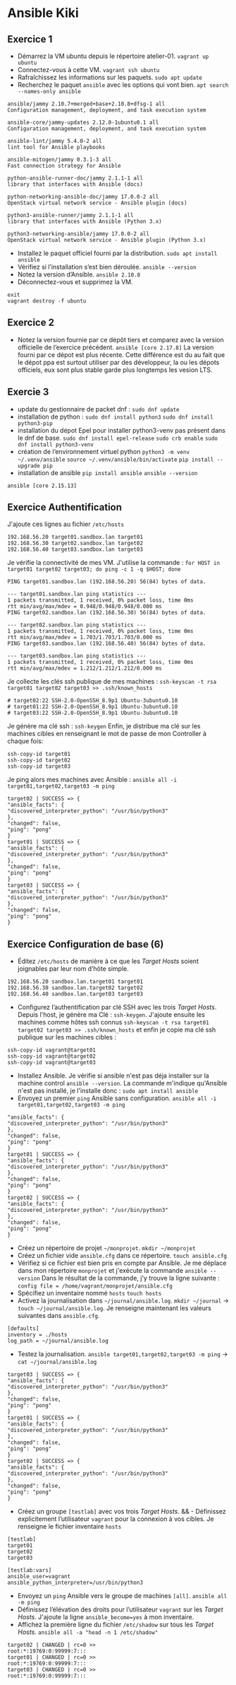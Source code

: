 # Ansible Kiki
## Exercice 1

 - Démarrez la VM ubuntu depuis le répertoire atelier-01.
 `vagrant up ubuntu`
-   Connectez-vous à cette VM.
`vagrant ssh ubuntu`
-   Rafraîchissez les informations sur les paquets.
`sudo apt update`
-   Recherchez le paquet `ansible` avec les options qui vont bien.
`apt search --names-only ansible`
```
ansible/jammy 2.10.7+merged+base+2.10.8+dfsg-1 all  
Configuration management, deployment, and task execution system  
  
ansible-core/jammy-updates 2.12.0-1ubuntu0.1 all  
Configuration management, deployment, and task execution system  
  
ansible-lint/jammy 5.4.0-2 all  
lint tool for Ansible playbooks  
  
ansible-mitogen/jammy 0.3.1-3 all  
Fast connection strategy for Ansible  
  
python-ansible-runner-doc/jammy 2.1.1-1 all  
library that interfaces with Ansible (docs)  
  
python-networking-ansible-doc/jammy 17.0.0-2 all  
OpenStack virtual network service - Ansible plugin (docs)  
  
python3-ansible-runner/jammy 2.1.1-1 all  
library that interfaces with Ansible (Python 3.x)  
  
python3-networking-ansible/jammy 17.0.0-2 all  
OpenStack virtual network service - Ansible plugin (Python 3.x)
```
-   Installez le paquet officiel fourni par la distribution.
`sudo apt install ansible`
-   Vérifiez si l’installation s’est bien déroulée.
`ansible --version`
-   Notez la version d’Ansible.
`ansible 2.10.8`
-   Déconnectez-vous et supprimez la VM.
```
exit
vagrant destroy -f ubuntu
```
## Exercice 2
- Notez la version fournie par ce dépôt tiers et comparez avec la version officielle de l’exercice précédent.
`ansible [core 2.17.8]`
La version fourni par ce dépot est plus récente. Cette  différence est du au fait que le dépot ppa est surtout utiliser par des développeur, la ou les dépots officiels, eux sont plus stable garde plus longtemps les vesion LTS.

## Exercie 3
- update du gestionnaire de packet dnf :
`sudo dnf update`
- installation de python :
`sudo dnf install python3`
`sudo dnf install python3-pip`
- installation du dépot Epel pour installer python3-venv pas présent dans le dnf de base.
`sudo dnf install epel-release`
`sudo crb enable`
`sudo dnf install python3-venv`
- création de l’environnement virtuel python 
`python3 -m venv ~/.venv/ansible`
`source ~/.venv/ansible/bin/activate`
`pip install --upgrade pip`
- installation de ansible
`pip install ansible`
`ansible --version`
```
ansible [core 2.15.13]
```

## Exercice Authentification
J'ajoute ces lignes au fichier `/etc/hosts`
```
192.168.56.20 target01.sandbox.lan target01  
192.168.56.30 target02.sandbox.lan target02  
192.168.56.40 target03.sandbox.lan target03
```
Je vérifie la connectivité de mes VM. J'utilise la commande : `for HOST in target01 target02 target03; do ping -c 1 -q $HOST; done`
```
PING target01.sandbox.lan (192.168.56.20) 56(84) bytes of data.  
  
--- target01.sandbox.lan ping statistics ---  
1 packets transmitted, 1 received, 0% packet loss, time 0ms  
rtt min/avg/max/mdev = 0.948/0.948/0.948/0.000 ms  
PING target02.sandbox.lan (192.168.56.30) 56(84) bytes of data.  
  
--- target02.sandbox.lan ping statistics ---  
1 packets transmitted, 1 received, 0% packet loss, time 0ms  
rtt min/avg/max/mdev = 1.703/1.703/1.703/0.000 ms  
PING target03.sandbox.lan (192.168.56.40) 56(84) bytes of data.  
  
--- target03.sandbox.lan ping statistics ---  
1 packets transmitted, 1 received, 0% packet loss, time 0ms  
rtt min/avg/max/mdev = 1.212/1.212/1.212/0.000 ms
```

Je collecte les clés ssh publique de mes machines : `ssh-keyscan -t rsa target01 target02 target03 >> .ssh/known_hosts`
```
# target02:22 SSH-2.0-OpenSSH_8.9p1 Ubuntu-3ubuntu0.10  
# target01:22 SSH-2.0-OpenSSH_8.9p1 Ubuntu-3ubuntu0.10  
# target03:22 SSH-2.0-OpenSSH_8.9p1 Ubuntu-3ubuntu0.10
 ```
 Je génère ma clé ssh : `ssh-keygen`
 Enfin, je distribue ma clé sur les machines cibles en renseignant le mot de passe de mon Controller à chaque fois: 
 ```
 ssh-copy-id target01
 ssh-copy-id target02
 ssh-copy-id target03
 ```
 Je ping alors mes machines avec Ansible : `ansible all -i target01,target02,target03 -m ping`
 ```
target02 | SUCCESS => {  
"ansible_facts": {  
"discovered_interpreter_python": "/usr/bin/python3"  
},  
"changed": false,  
"ping": "pong"  
}  
target01 | SUCCESS => {  
"ansible_facts": {  
"discovered_interpreter_python": "/usr/bin/python3"  
},  
"changed": false,  
"ping": "pong"  
}  
target03 | SUCCESS => {  
"ansible_facts": {  
"discovered_interpreter_python": "/usr/bin/python3"  
},  
"changed": false,  
"ping": "pong"  
}
 ```
## Exercice Configuration de base (6)
- Éditez `/etc/hosts` de manière à ce que les _Target Hosts_ soient joignables par leur nom d’hôte simple.
```
192.168.56.20 sandbox.lan.target01 target01  
192.168.56.30 sandbox.lan.target02 target02  
192.168.56.40 sandbox.lan.target03 target03
```
- Configurez l’authentification par clé SSH avec les trois _Target Hosts_.
Depuis l'host, je génère ma Clé : `ssh-keygen`. J'ajoute ensuite les machines comme hôtes ssh connus `ssh-keyscan -t rsa target01 target02 target03 >> .ssh/known_hosts` et enfin je copie ma clé ssh publique sur les machines cibles : 
```
ssh-copy-id vagrant@target01
ssh-copy-id vagrant@target02
ssh-copy-id vagrant@target03
``` 
- Installez Ansible.
Je vérifie si ansible n'est pas déja installer sur la machine control `ansible --version`. La commande m'indique qu'Ansible  n'est pas installé, je l'installe donc : `sudo apt install ansible`
- Envoyez un premier `ping` Ansible sans configuration.
`ansible all -i target01,target02,target03 -m ping`
```target03 | SUCCESS => {  
"ansible_facts": {  
"discovered_interpreter_python": "/usr/bin/python3"  
},  
"changed": false,  
"ping": "pong"  
}  
target01 | SUCCESS => {  
"ansible_facts": {  
"discovered_interpreter_python": "/usr/bin/python3"  
},  
"changed": false,  
"ping": "pong"  
}  
target02 | SUCCESS => {  
"ansible_facts": {  
"discovered_interpreter_python": "/usr/bin/python3"  
},  
"changed": false,  
"ping": "pong"  
}
```
- Créez un répertoire de projet `~/monprojet`.
`mkdir ~/monprojet`
- Créez un fichier vide `ansible.cfg` dans ce répertoire.
`touch ansible.cfg`
- Vérifiez si ce fichier est bien pris en compte par Ansible.
Je me déplace dans mon répertoire `monprojet` et j'exécute la commande `ansible --version` Dans le résultat de la commande, j'y trouve la ligne suivante : `config file = /home/vagrant/monprojet/ansible.cfg`
- Spécifiez un inventaire nommé `hosts`
	`touch hosts`
- Activez la journalisation dans `~/journal/ansible.log`.
	`mkdir ~/journal` -> `touch ~/journal/ansible.log`. Je renseigne maintenant les valeurs suivantes dans `ansible.cfg`. 
```
[defaults]  
inventory = ./hosts  
log_path = ~/journal/ansible.log
```
- Testez la journalisation.
`ansible target01,target02,target03 -m ping` -> `cat ~/journal/ansible.log`
```
target03 | SUCCESS => {  
"ansible_facts": {  
"discovered_interpreter_python": "/usr/bin/python3"  
},  
"changed": false,  
"ping": "pong"  
}  
target01 | SUCCESS => {  
"ansible_facts": {  
"discovered_interpreter_python": "/usr/bin/python3"  
},  
"changed": false,  
"ping": "pong"  
}  
target02 | SUCCESS => {  
"ansible_facts": {  
"discovered_interpreter_python": "/usr/bin/python3"  
},  
"changed": false,  
"ping": "pong"  
}
```
- Créez un groupe `[testlab]` avec vos trois _Target Hosts_. && -   Définissez explicitement l’utilisateur `vagrant` pour la connexion à vos cibles.
Je renseigne le fichier inventaire `hosts` 
```
[testlab]  
target01  
target02  
target03  
  
[testlab:vars]  
ansible_user=vagrant  
ansible_python_interpreter=/usr/bin/python3
```
- Envoyez un `ping` Ansible vers le groupe de machines `[all]`.
` ansible all -m ping `
- Définissez l’élévation des droits pour l’utilisateur `vagrant` sur les _Target Hosts_. 
  J'ajoute la ligne `ansible_become=yes` à mon inventaire.
 - Affichez la première ligne du fichier `/etc/shadow` sur tous les _Target Hosts_.
 `ansible all -a "head -n 1 /etc/shadow"`
 ```
target02 | CHANGED | rc=0 >>  
root:*:19769:0:99999:7:::  
target01 | CHANGED | rc=0 >>  
root:*:19769:0:99999:7:::  
target03 | CHANGED | rc=0 >>  
root:*:19769:0:99999:7:::
```
